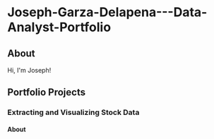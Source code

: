 # Joseph-Garza-Delapena---Data-Analyst-Portfolio
## About 
Hi, I'm Joseph! 

## Portfolio Projects

### Extracting and Visualizing Stock Data

#### About
